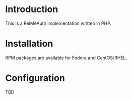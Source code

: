 # Introduction
This is a RelMeAuth implementation written in PHP.

# Installation
RPM packages are available for Fedora and CentOS/RHEL.

# Configuration
TBD

